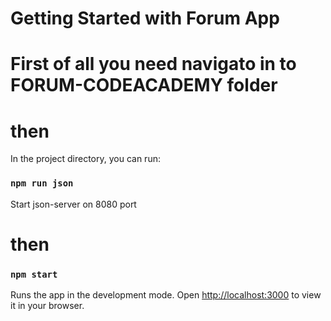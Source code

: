 # Getting Started with Forum App

# First of all you need navigato in to FORUM-CODEACADEMY folder

# then

In the project directory, you can run:

### `npm run json`

Start json-server on 8080 port

# then 

### `npm start`

Runs the app in the development mode.
Open [http://localhost:3000](http://localhost:3000) to view it in your browser.





